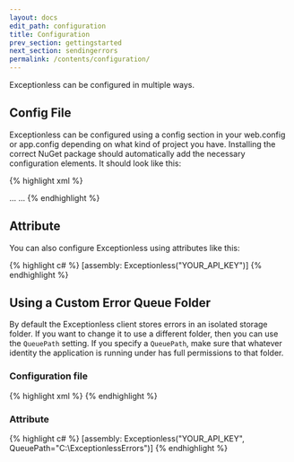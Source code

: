 ```yaml
---
layout: docs
edit_path: configuration
title: Configuration
prev_section: gettingstarted
next_section: sendingerrors
permalink: /contents/configuration/
---
```


Exceptionless can be configured in multiple ways.

## Config File

Exceptionless can be configured using a config section in your web.config or app.config depending on what kind of
project you have. Installing the correct NuGet package should automatically add the necessary configuration
elements.  It should look like this:

{% highlight xml %}
<?xml version="1.0" encoding="utf-8"?>
<configuration>
  <configSections>
    <section name="exceptionless" type="Exceptionless.Configuration.ExceptionlessSection, Exceptionless" />
  </configSections>
  <!-- attribute names are cases sensitive, must specify a path that you have write access to -->
  <exceptionless apiKey="API_KEY_HERE" enableLogging="true" logPath="C:\log.txt" />
  ...
  <system.webServer>
    <validation validateIntegratedModeConfiguration="false" />
    <modules>
      <remove name="ExceptionlessModule" />
      <add name="ExceptionlessModule" type="Exceptionless.Mvc.ExceptionlessModule, Exceptionless.Mvc" />
    </modules>
    ...
  </system.webServer>
</configuration>
{% endhighlight %}

## Attribute

You can also configure Exceptionless using attributes like this:

{% highlight c# %}
[assembly: Exceptionless("YOUR_API_KEY")]
{% endhighlight %}

## Using a Custom Error Queue Folder

By default the Exceptionless client stores errors in an isolated storage folder. If you want to change it to use a
different folder, then you can use the `QueuePath` setting. If you specify a `QueuePath`, make sure that whatever
identity the application is running under has full permissions to that folder.

### Configuration file

{% highlight xml %}
<exceptionless apiKey="YOUR_API_KEY" queuePath="C:\ExceptionlessErrors" />
{% endhighlight %}

### Attribute

{% highlight c# %}
[assembly: Exceptionless("YOUR_API_KEY", QueuePath="C:\\ExceptionlessErrors")]
{% endhighlight %}
